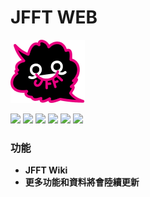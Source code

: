 # JFFT WEB

![](https://raw.githubusercontent.com/Roylam23/JFFT-Web/main/public/Vector/Vector.png?token=GHSAT0AAAAAABRF4CA5BNNZQRFVT5RO2LDQYP5D7LA)

![](https://img.shields.io/github/stars/pandao/editor.md.svg) ![](https://img.shields.io/github/forks/pandao/editor.md.svg) ![](https://img.shields.io/github/tag/pandao/editor.md.svg) ![](https://img.shields.io/github/release/pandao/editor.md.svg) ![](https://img.shields.io/github/issues/pandao/editor.md.svg) ![](https://img.shields.io/bower/v/editor.md.svg)

### 功能
- **JFFT Wiki**
- **更多功能和資料將會陸續更新**
